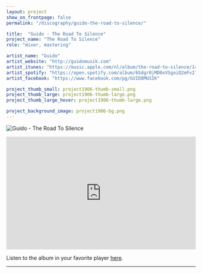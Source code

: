 ```yaml
---
layout: project
show_on_frontpage: false
permalink: "/discography/guido-the-road-to-silence/"

title:  "Guido - The Road To Silence"
project_name: "The Road To Silence"
role: "mixer, mastering"

artist_name: "Guido"
artist_website: "http://guidomusik.com"
artist_itunes: "https://music.apple.com/nl/album/the-road-to-silence/1483460067?l=en"
artist_spotify: "https://open.spotify.com/album/6Sdgr0jMD0xVSgoiQ2mFv2?si=PRt69K7IQZO-i8xB1qzClQ"
artist_facebook: "https://www.facebook.com/pg/GUIDOMUSIK"

project_thumb_small: project1906-thumb-small.png
project_thumb_large: project1906-thumb-large.png
project_thumb_large_hover: project1906-thumb-large.png

project_background_image: project1906-bg.png
---
```


![Guido - The Road To Silence](../../img/project1906-image01.png)

<iframe src="https://open.spotify.com/embed/album/6Sdgr0jMD0xVSgoiQ2mFv2" width="100%" height="300" frameborder="0" allowtransparency="true" allow="encrypted-media"></iframe>

Listen to the album in your favorite player [here](https://bit.ly/2WTgQDG).

---